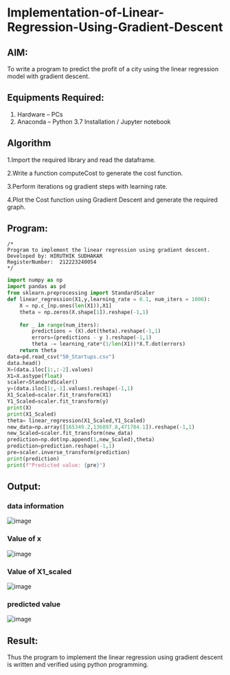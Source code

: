 # Implementation-of-Linear-Regression-Using-Gradient-Descent

## AIM:
To write a program to predict the profit of a city using the linear regression model with gradient descent.

## Equipments Required:
1. Hardware – PCs
2. Anaconda – Python 3.7 Installation / Jupyter notebook

## Algorithm
1.Import the required library and read the dataframe.

2.Write a function computeCost to generate the cost function.

3.Perform iterations og gradient steps with learning rate.

4.Plot the Cost function using Gradient Descent and generate the required graph.

## Program:
```
/*
Program to implement the linear regression using gradient descent.
Developed by: HIRUTHIK SUDHAKAR
RegisterNumber:  212223240054
*/
```
```python 
import numpy as np
import pandas as pd
from sklearn.preprocessing import StandardScaler
def linear_regression(X1,y,learning_rate = 0.1, num_iters = 1000):
    X = np.c_[np.ones(len(X1)),X1]
    theta = np.zeros(X.shape[1]).reshape(-1,1)
    
    for _ in range(num_iters):
        predictions = (X).dot(theta).reshape(-1,1)
        errors=(predictions - y ).reshape(-1,1)
        theta -= learning_rate*(1/len(X1))*X.T.dot(errors)
    return theta
data=pd.read_csv("50_Startups.csv")
data.head()
X=(data.iloc[1:,:-2].values)
X1=X.astype(float)
scaler=StandardScaler()
y=(data.iloc[1:,-1].values).reshape(-1,1)
X1_Scaled=scaler.fit_transform(X1)
Y1_Scaled=scaler.fit_transform(y)
print(X)
print(X1_Scaled)
theta= linear_regression(X1_Scaled,Y1_Scaled)
new_data=np.array([165349.2,136897.8,471784.1]).reshape(-1,1)
new_Scaled=scaler.fit_transform(new_data)
prediction=np.dot(np.append(1,new_Scaled),theta)
prediction=prediction.reshape(-1,1)
pre=scaler.inverse_transform(prediction)
print(prediction)
print(f"Predicted value: {pre}")
```

## Output:

### data information

![image](https://github.com/HIRU-VIRU/Implementation-of-Linear-Regression-Using-Gradient-Descent/assets/145972122/62833b13-f0ee-48f0-8d66-67635e4404e6)


### Value of x
![image](https://github.com/HIRU-VIRU/Implementation-of-Linear-Regression-Using-Gradient-Descent/assets/145972122/a026977b-70de-475a-bf0d-65918be7158d)


### Value of X1_scaled

![image](https://github.com/HIRU-VIRU/Implementation-of-Linear-Regression-Using-Gradient-Descent/assets/145972122/ee49a231-be1b-47f9-8d73-18fd9c7ca74c)


### predicted value

![image](https://github.com/HIRU-VIRU/Implementation-of-Linear-Regression-Using-Gradient-Descent/assets/145972122/027aab37-9706-48c9-b5ed-32b92b60ba12)



## Result:
Thus the program to implement the linear regression using gradient descent is written and verified using python programming.
